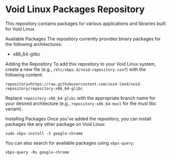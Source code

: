 # Void Linux Packages Repository
This repository contains packages for various applications and libraries built for Void Linux.

Available Packages
The repository currently provides binary packages for the following architectures:

- x86_64-glibc

Adding the Repository
To add this repository to your Void Linux system, create a new file (e.g., `/etc/xbps.d/void-repository.conf`) with the following content:

```
repository=https://raw.githubusercontent.com/void-land/void-repository/repository-x86_64-glibc
```

Replace `repository-x86_64-glibc` with the appropriate branch name for your desired architecture (e.g., `repository-x86_64-musl` for the musl libc variant).

Installing Packages
Once you've added the repository, you can install packages like any other package on Void Linux:

```
sudo xbps-install -S google-chrome
```

You can also search for available packages using `xbps-query`:

```
xbps-query -Rs google-chrome
```